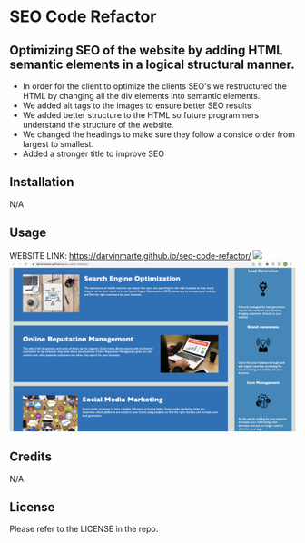 #  SEO Code Refactor 

## Optimizing SEO of the website by adding HTML semantic elements in a logical structural manner. 

- In order for the client to optimize the clients SEO's we restructured the HTML by changing all the div elements into semantic elements.
- We added alt tags to the images to ensure better SEO results 
- We added better structure to the HTML so future programmers understand the structure of the website.
- We changed the headings to make sure they follow a consice order from largest to smallest.
- Added a stronger title to improve SEO 

## Installation

N/A
## Usage
WEBSITE LINK: https://darvinmarte.github.io/seo-code-refactor/
![](./assets/images/Screenshot%202023-04-02%20at%207.26.16%20PM.png)
![](./assets/images/Screenshot%202023-04-02%20at%207.27.02%20PM.png)

## Credits

N/A

## License

Please refer to the LICENSE in the repo.